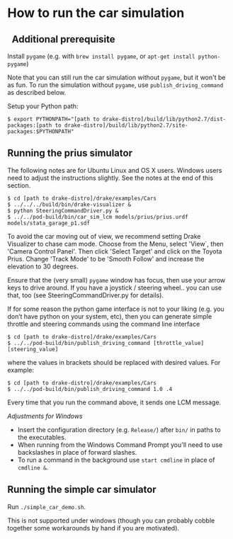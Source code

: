 How to run the car simulation
=============================
 
Additional prerequisite
-----------------------

Install `pygame` (e.g. with `brew install pygame`, or `apt-get install python-pygame`)

Note that you can still run the car simulation without `pygame`, but it won't be as fun.
To run the simulation without `pygame`, use `publish_driving_command` as described below.

Setup your Python path:

```
$ export PYTHONPATH="[path to drake-distro]/build/lib/python2.7/dist-packages:[path to drake-distro]/build/lib/python2.7/site-packages:$PYTHONPATH"
```

Running the prius simulator
---------------------------
The following notes are for Ubuntu Linux and OS X users. Windows users need to adjust the instructions slightly. See the notes at the end of this section.

```
$ cd [path to drake-distro]/drake/examples/Cars
$ ../../../build/bin/drake-visualizer &
$ python SteeringCommandDriver.py &
$ ../../pod-build/bin/car_sim_lcm models/prius/prius.urdf models/stata_garage_p1.sdf
```

To avoid the car moving out of view, we recommend setting Drake Visualizer to chase cam mode.  Choose from the Menu, select 'View`, then 'Camera Control Panel'. Then click 'Select Target' and click on the Toyota Prius.  Change 'Track Mode' to be 'Smooth Follow' and increase the elevation to 30 degrees.

Ensure that the (very small) `pygame` window has focus, then use your arrow
keys to drive around. If you have a joystick / steering wheel.. you can use
that, too (see SteeringCommandDriver.py for details).

If for some reason the python game interface is not to your liking (e.g. you
don’t have python on your system, etc), then you can generate simple throttle
and steering commands using the command line interface

```
$ cd [path to drake-distro]/drake/examples/Cars
$ ../../pod-build/bin/publish_driving_command [throttle_value] [steering_value]
```
where the values in brackets should be replaced with desired values.  For example:

```
$ cd [path to drake-distro]/drake/examples/Cars
$ ../../pod-build/bin/publish_driving_command 1.0 .4
```
Every time that you run the command above, it sends one LCM message.

*Adjustments for Windows*
- Insert the configuration directory (e.g. `Release/`) after `bin/` in paths to
the executables.
- When running from the Windows Command Prompt you'll need to use backslashes in
place of forward slashes.
- To run a command in the background use `start cmdline` in place of `cmdline &`.

Running the simple car simulator
--------------------------------

Run `./simple_car_demo.sh`.

This is not supported under windows (though you can probably cobble
together some workarounds by hand if you are motivated).
